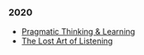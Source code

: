 ### 2020

* [Pragmatic Thinking & Learning](./2020/pragmatic_thinking_and_learning.md)
* [The Lost Art of Listening](./2020/lost_art_of_listening.md)
